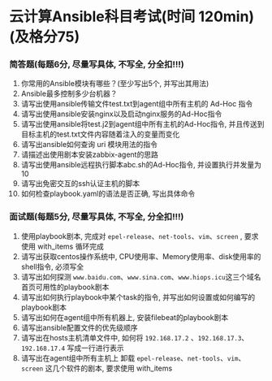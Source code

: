# 云计算Ansible科目考试(时间 120min)(及格分75)



### 简答题(每题6分, 尽量写具体, 不写全, 分全扣!!!)

1. 你常用的Ansible模块有哪些？(至少写出5个, 并写出其用法)
2. Ansible最多控制多少台机器？
3. 请写出使用ansible传输文件test.txt到agent组中所有主机的 Ad-Hoc 指令
4. 请写出使用ansible安装nginx以及启动nginx服务的Ad-Hoc指令
5. 请写出使用ansible将test.j2到agent组中所有主机的Ad-Hoc指令, 并且传送到目标主机的test.txt文件内容随着注入的变量而变化
6. 请写出ansible如何查询 uri 模块用法的指令
7. 请描述出使用剧本安装zabbix-agent的思路
8. 请写出使用ansible远程执行脚本abc.sh的Ad-Hoc指令, 并设置执行并发量为10
9. 请写出免密交互的ssh认证主机的脚本
10. 如何检查playbook.yaml的语法是否正确, 写出具体命令



### 面试题(每题5分, 尽量写具体, 不写全, 分全扣!!!)

1. 使用playbook剧本, 完成对 `epel-release`、`net-tools`、`vim`、`screen` , 要求使用 with_items 循环完成
2. 请写出获取centos操作系统中, CPU使用率、Memory使用率、disk使用率的shell指令, 必须写全
3. 请写出如何探测 `www.baidu.com`、`www.sina.com`、`www.hiops.icu`这三个域名首页可用性的playbook剧本
4. 请写出如何执行playbook中某个task的指令, 并写出如何设置或如何编写的playbook剧本
5. 请写出如何在agent组中所有机器上, 安装filebeat的playbook剧本
6. 请写出ansible配置文件的优先级顺序
7. 请写出在hosts主机清单文件中, 如何将 `192.168.17.2` 、`192.168.17.3`、`192.168.17.4` 写成一行进行表示
8. 请写出在agent组中所有主机上 卸载 `epel-release`、`net-tools`、`vim`、`screen` 这几个软件的剧本, 要求使用 with_items
